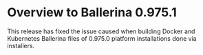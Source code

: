 # Overview to Ballerina 0.975.1
This release has fixed the issue caused when building Docker and Kubernetes Ballerina files of 0.975.0 platform installations done via installers.
